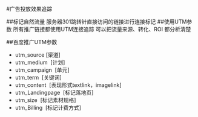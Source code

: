 #广告投放效果追踪


##标记自然流量
服务器301跳转针直接访问的链接进行连接标记
##使用UTM参数
所有推广链接都使用UTM连接追踪 可以把流量来源、转化、ROI 都分析清楚

##百度推广UTM参数
- utm_source    [渠道]
- utm_medium     [计划]
- utm_campaign     [单元]
- utm_term     [关键词]
- utm_content     [表现形式textlink，imagelink]
- utm_Landingpage     [标记落地页]
- utm_size     [标记素材规格]
- utm_Billing     [标记计费方式]

##